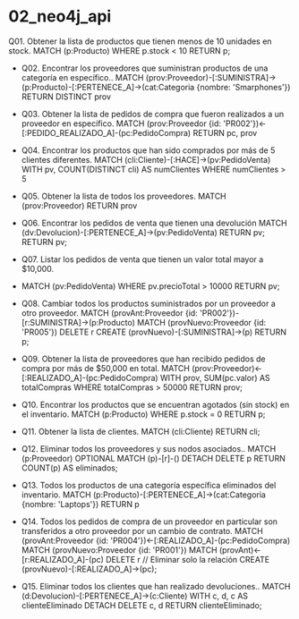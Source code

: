 ﻿# 02_neo4j_api
Q01. Obtener la lista de productos que tienen menos de 10 unidades en stock.
MATCH (p:Producto) 
WHERE p.stock < 10 
RETURN p;
- Q02. Encontrar los proveedores que suministran productos de una categoría en específico..
  MATCH (prov:Proveedor)-[:SUMINISTRA]->(p:Producto)-[:PERTENECE_A]->(cat:Categoria {nombre: 'Smarphones'}) RETURN DISTINCT prov
- Q03. Obtener la lista de pedidos de compra que fueron realizados a un proveedor en específico.
  MATCH (prov:Proveedor {id: 'PR002'})<-[:PEDIDO_REALIZADO_A]-(pc:PedidoCompra) RETURN pc, prov
- Q04. Encontrar los productos que han sido comprados por más de 5 clientes diferentes.
   MATCH (cli:Cliente)-[:HACE]->(pv:PedidoVenta)
 WITH pv, COUNT(DISTINCT cli) AS numClientes
 WHERE numClientes > 5
- Q05. Obtener la lista de todos los  proveedores.
  MATCH (prov:Proveedor) RETURN prov
- Q06. Encontrar los pedidos de venta que tienen una devolución
 MATCH (dv:Devolucion)-[:PERTENECE_A]->(pv:PedidoVenta) 
RETURN pv;
 RETURN pv;
- Q07. Listar los pedidos de venta que tienen un valor total mayor a $10,000.
- MATCH (pv:PedidoVenta) 
WHERE pv.precioTotal > 10000 
RETURN pv;
- Q08. Cambiar todos los productos suministrados por un proveedor a otro proveedor.
 MATCH (provAnt:Proveedor {id: 'PR002'})-[r:SUMINISTRA]->(p:Producto) 
           MATCH (provNuevo:Proveedor {id: 'PR005'}) 
           DELETE r 
           CREATE (provNuevo)-[:SUMINISTRA]->(p) 
           RETURN p;
- Q09. Obtener la lista de proveedores que han recibido pedidos de compra por más de $50,000 en total.
MATCH (prov:Proveedor)<-[:REALIZADO_A]-(pc:PedidoCompra)
WITH prov, SUM(pc.valor) AS totalCompras
WHERE totalCompras > 50000
RETURN prov;
- Q10. Encontrar los productos que se encuentran agotados (sin stock) en el inventario.
  MATCH (p:Producto) 
WHERE p.stock = 0 
RETURN p;
- Q11. Obtener la lista de clientes.
    MATCH (cli:Cliente) 
    RETURN cli;

- Q12. Eliminar todos los proveedores y sus nodos asociados..
   MATCH (p:Proveedor)
            OPTIONAL MATCH (p)-[r]-()
            DETACH DELETE p
            RETURN COUNT(p) AS eliminados;
- Q13. Todos los productos de una categoría específica eliminados del inventario.
MATCH (p:Producto)-[:PERTENECE_A]->(cat:Categoria {nombre: 'Laptops'})
            RETURN p

- Q14. Todos los pedidos de compra de un proveedor en particular son transferidos a otro proveedor por un cambio de contrato.
  MATCH (provAnt:Proveedor {id: 'PR004'})<-[:REALIZADO_A]-(pc:PedidoCompra) 
MATCH (provNuevo:Proveedor {id: 'PR001'}) 
MATCH (provAnt)<-[r:REALIZADO_A]-(pc) 
DELETE r // Eliminar solo la relación
CREATE (provNuevo)-[:REALIZADO_A]->(pc);
- Q15. Eliminar todos los clientes que han realizado devoluciones..
  MATCH (d:Devolucion)-[:PERTENECE_A]->(c:Cliente)
            WITH c, d, c AS clienteEliminado
            DETACH DELETE c, d
            RETURN clienteEliminado;
